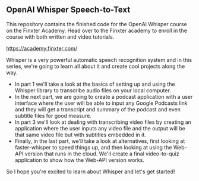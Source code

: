 ## OpenAI Whisper Speech-to-Text

This repository contains the finished code for the OpenAI Whisper course on the Finxter Academy. Head over to the Finxter academy to enroll in the course with both written and video tutorials.

https://academy.finxter.com/

Whisper is a very powerful automatic speech recognition system and in this series, we're going to learn all about it and create cool projects along the way.

- In part 1 we'll take a look at the basics of setting up and using the Whisper library to transcribe audio files on your local computer.
- In the next part, we are going to create a podcast application with a user interface where the user will be able to input any Google Podcasts link and they will get a transcript and summary of the podcast and even subtitle files for good measure.
- In part 3 we'll look at dealing with transcribing video files by creating an application where the user inputs any video file and the output will be that same video file but with subtitles embedded in it.
- Finally, in the last part, we'll take a look at alternatives, first looking at faster-whisper to speed things up, and then looking at using the Web-API version that runs in the cloud. We'll create a final video-to-quiz application to show how the Web-API version works.

So I hope you're excited to learn about Whisper and let's get started!
